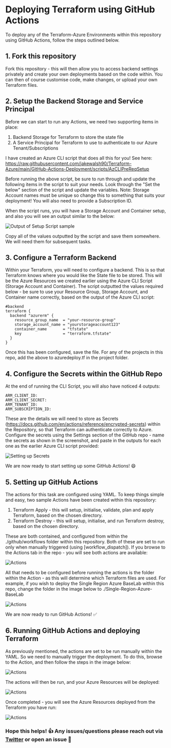 # Deploying Terraform using GitHub Actions
To deploy any of the Terraform-Azure Environments within this repository using GitHub Actions, follow the steps outlined below. 

## 1. Fork this repository

Fork this repository - this will then allow you to access backend settings privately and create your own deployments based on the code within. You can then of course customise code, make changes, or upload your own Terraform files.  

## 2. Setup the Backend Storage and Service Principal

Before we can start to run any Actions, we need two supporting items in place:

1. Backend Storage for Terraform to store the state file
2. A Service Principal for Terraform to use to authenticate to our Azure Tenant/Subscriptions

I have created an Azure CLI script that does all this for you! See here: https://raw.githubusercontent.com/jakewalsh90/Terraform-Azure/main/GitHub-Actions-Deployment/scripts/AzCLIPreReqSetup

Before running the above script, be sure to run through and update the following items in the script to suit your needs. Look through the "Set the below" section of the script and update the variables. Note: Storage Account names must be unique so change this to something that suits your deployment! You will also need to provide a Subscription ID.

When the script runs, you will have a Storage Account and Container setup, and also you will see an output similar to the below:

![Output of Setup Script sample](https://raw.githubusercontent.com/jakewalsh90/Terraform-Azure/main/GitHub-Actions-Deployment/images/ScriptOutputSample.png)

Copy all of the values outputted by the script and save them somewhere. We will need them for subsequent tasks. 

## 3. Configure a Terraform Backend

Within your Terraform, you will need to configure a backend. This is so that Terraform knows where you would like the State file to be stored. This will be the Azure Resources we created earlier using the Azure CLI Script (Storage Account and Container). The script outputted the values required below - be sure to use your Resource Group, Storage Account, and Container name correctly, based on the output of the Azure CLI script:

    #backend
    terraform {
      backend "azurerm" {
        resource_group_name  = "your-resource-group"
        storage_account_name = "yourstorageaccount123"
        container_name       = "tfstate"
        key                  = "terraform.tfstate"
      }
    }
    
Once this has been configured, save the file. For any of the projects in this repo, add the above to azuredeploy.tf in the project folder. 

## 4. Configure the Secrets within the GitHub Repo

At the end of running the CLI Script, you will also have noticed 4 outputs:

    ARM_CLIENT_ID: 
    ARM_CLIENT_SECRET: 
    ARM_TENANT_ID: 
    ARM_SUBSCRIPTION_ID:
    
These are the details we will need to store as Secrets (https://docs.github.com/en/actions/reference/encrypted-secrets) within the Repository, so that Terraform can authenticate correctly to Azure. Configure the secrets using the Settings section of the GitHub repo - name the secrets as shown in the screenshot, and paste in the outputs for each one as the earlier Azure CLI script provided:

![Setting up Secrets](https://raw.githubusercontent.com/jakewalsh90/Terraform-Azure/main/GitHub-Actions-Deployment/images/GitHubSecrets.png)

We are now ready to start setting up some GitHub Actions! 😄

## 5. Setting up GitHub Actions

The actions for this task are configured using YAML. To keep things simple and easy, two sample Actions have been created within this repository:

1. Terraform Apply - this will setup, initialise, validate, plan and apply Terraform, based on the chosen directory. 
2. Terraform Destroy - this will setup, initialise, and run Terraform destroy, based on the chosen directory.

These are both contained, and configured from within the ./github/workflows folder within this repository. Both of these are set to run only when manually triggered (using [workflow_dispatch]). If you browse to the Actions tab in the repo - you will see both actions are available:

![Actions](https://raw.githubusercontent.com/jakewalsh90/Terraform-Azure/main/GitHub-Actions-Deployment/images/Actions1.png)

All that needs to be configured before running the actions is the folder within the Action - as this will determine which Terraform files are used. For example, if you wish to deploy the Single Region Azure BaseLab within this repo, change the folder in the image below to ./Single-Region-Azure-BaseLab 

![Actions](https://raw.githubusercontent.com/jakewalsh90/Terraform-Azure/main/GitHub-Actions-Deployment/images/Actions2.png)

We are now ready to run GitHub Actions! ✅

## 6. Running GitHub Actions and deploying Terraform

As previously mentioned, the actions are set to be run manually within the YAML. So we need to manually trigger the deployment. To do this, browse to the Action, and then follow the steps in the image below:

![Actions](https://raw.githubusercontent.com/jakewalsh90/Terraform-Azure/main/GitHub-Actions-Deployment/images/Actions3.png)

The actions will then be run, and your Azure Resources will be deployed:

![Actions](https://raw.githubusercontent.com/jakewalsh90/Terraform-Azure/main/GitHub-Actions-Deployment/images/Actions4.png)

Once completed - you will see the Azure Resources deployed from the Terraform you have run:

![Actions](https://raw.githubusercontent.com/jakewalsh90/Terraform-Azure/main/GitHub-Actions-Deployment/images/Actions5.png)

### Hope this helps! :thumbsup: Any issues/questions please reach out via [Twitter](https://twitter.com/jakewalsh90) or open an issue :satellite:

